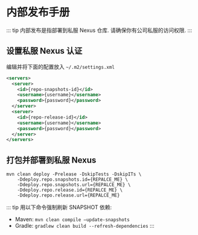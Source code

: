 内部发布手册
==========

::: tip
内部发布是指部署到私服 Nexus 仓库. 请确保你有公司私服的访问权限.
:::

## 设置私服 Nexus 认证

编辑并将下面的配置放入 `~/.m2/settings.xml`

```xml
<servers>
  <server>
    <id>{repo-snapshots-id}</id>
    <username>{username}</username>
    <password>{password}</password>
  </server>
  <server>
    <id>{repo-release-id}</id>
    <username>{username}</username>
    <password>{password}</password>
  </server>
</servers>
```

## 打包并部署到私服 Nexus

```shell script
mvn clean deploy -Prelease -DskipTests -DskipITs \
    -Ddeploy.repo.snapshots.id={REPALCE_ME} \
    -Ddeploy.repo.snapshots.url={REPALCE_ME} \
    -Ddeploy.repo.release.id={REPALCE_ME} \
    -Ddeploy.repo.release.url={REPALCE_ME}
```

::: tip
用以下命令强制刷新 SNAPSHOT 依赖:
- Maven: `mvn clean compile –update-snapshots`
- Gradle: `gradlew clean build --refresh-dependencies`
:::